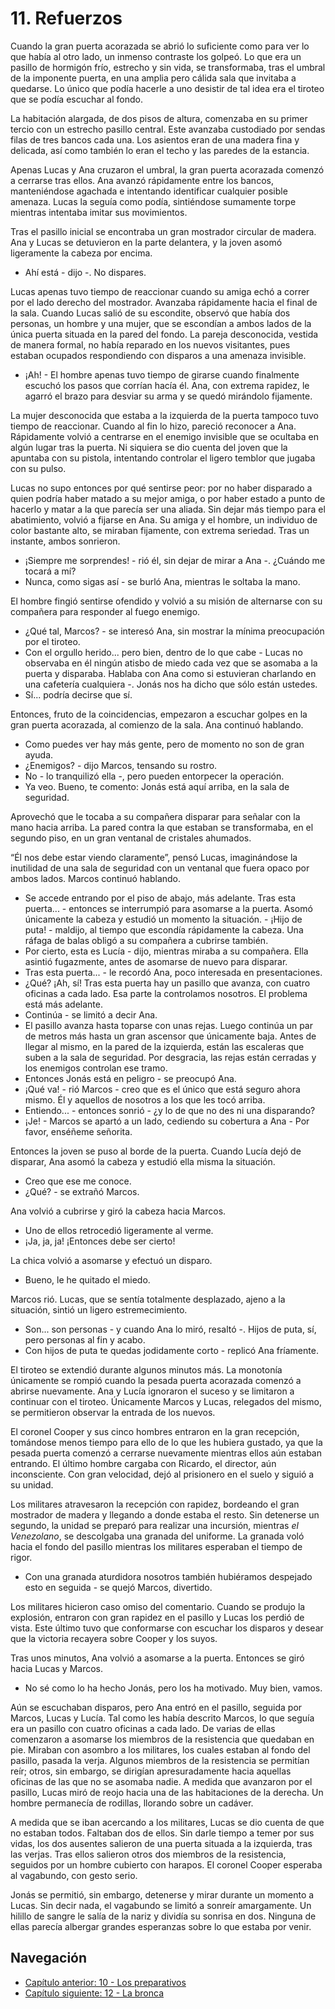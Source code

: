 # 11. Refuerzos

Cuando la gran puerta acorazada se abrió lo suficiente como para ver lo que había al otro lado, un inmenso contraste los golpeó. Lo que era un pasillo de hormigón frío, estrecho y sin vida, se transformaba, tras el umbral de la imponente puerta, en una amplia pero cálida sala que invitaba a quedarse. Lo único que podía hacerle a uno desistir de tal idea era el tiroteo que se podía escuchar al fondo.

La habitación alargada, de dos pisos de altura, comenzaba en su primer tercio con un estrecho pasillo central. Este avanzaba custodiado por sendas filas de tres bancos cada una. Los asientos eran de una madera fina y delicada, así como también lo eran el techo y las paredes de la estancia.

Apenas Lucas y Ana cruzaron el umbral, la gran puerta acorazada comenzó a cerrarse tras ellos. Ana avanzó rápidamente entre los bancos, manteniéndose agachada e intentando identificar cualquier posible amenaza. Lucas la seguía como podía, sintiéndose sumamente torpe mientras intentaba imitar sus movimientos. 

Tras el pasillo inicial se encontraba un gran mostrador circular de madera. Ana y Lucas se detuvieron en la parte delantera, y la joven asomó ligeramente la cabeza por encima.

- Ahí está - dijo -. No dispares.

Lucas apenas tuvo tiempo de reaccionar cuando su amiga echó a correr por el lado derecho del mostrador. Avanzaba rápidamente hacia el final de la sala. Cuando Lucas salió de su escondite, observó que había dos personas, un hombre y una mujer, que se escondían a ambos lados de la única puerta situada en la pared del fondo. La pareja desconocida, vestida de manera formal, no había reparado en los nuevos visitantes, pues estaban ocupados respondiendo con disparos a una amenaza invisible.

- ¡Ah! - El hombre apenas tuvo tiempo de girarse cuando finalmente escuchó los pasos que corrían hacía él. Ana, con extrema rapidez, le agarró el brazo para desviar su arma y se quedó mirándolo fijamente.

La mujer desconocida que estaba a la izquierda de la puerta tampoco tuvo tiempo de reaccionar. Cuando al fin lo hizo, pareció reconocer a Ana. Rápidamente volvió a centrarse en el enemigo invisible que se ocultaba en algún lugar tras la puerta. Ni siquiera se dio cuenta del joven que la apuntaba con su pistola, intentando controlar el ligero temblor que jugaba con su pulso.

Lucas no supo entonces por qué sentirse peor: por no haber disparado a quien podría haber matado a su mejor amiga, o por haber estado a punto de hacerlo y matar a la que parecía ser una aliada. Sin dejar más tiempo para el abatimiento, volvió a fijarse en Ana. Su amiga y el hombre, un individuo de color bastante alto, se miraban fijamente, con extrema seriedad. Tras un instante, ambos sonrieron.

- ¡Siempre me sorprendes! - rió él, sin dejar de mirar a Ana -. ¿Cuándo me tocará a mí?
- Nunca, como sigas así - se burló Ana, mientras le soltaba la mano. 

El hombre fingió sentirse ofendido y volvió a su misión de alternarse con su compañera para responder al fuego enemigo.

- ¿Qué tal, Marcos? - se interesó Ana, sin mostrar la mínima preocupación por el tiroteo.
- Con el orgullo herido... pero bien, dentro de lo que cabe - Lucas no observaba en él ningún atisbo de miedo cada vez que se asomaba a la puerta y disparaba. Hablaba con Ana como si estuvieran charlando en una cafetería cualquiera -. Jonás nos ha dicho que sólo están ustedes.
- Sí... podría decirse que sí.

Entonces, fruto de la coincidencias, empezaron a escuchar golpes en la gran puerta acorazada, al comienzo de la sala. Ana continuó hablando.

- Como puedes ver hay más gente, pero de momento no son de gran ayuda.
- ¿Enemigos? - dijo Marcos, tensando su rostro.
- No - lo tranquilizó ella -, pero pueden entorpecer la operación.
- Ya veo. Bueno, te comento: Jonás está aquí arriba, en la sala de seguridad.

Aprovechó que le tocaba a su compañera disparar para señalar con la mano hacia arriba. La pared contra la que estaban se transformaba, en el segundo piso, en un gran ventanal de cristales ahumados.

“Él nos debe estar viendo claramente”, pensó Lucas, imaginándose la inutilidad de una sala de seguridad con un ventanal que fuera opaco por ambos lados. Marcos continuó hablando.

- Se accede entrando por el piso de abajo, más adelante. Tras esta puerta... - entonces se interrumpió para asomarse a la puerta. Asomó únicamente la cabeza y estudió un momento la situación. - ¡Hijo de puta! - maldijo, al tiempo que escondía rápidamente la cabeza. Una ráfaga de balas obligó a su compañera a cubrirse también.
- Por cierto, esta es Lucía - dijo, mientras miraba a su compañera. Ella asintió fugazmente, antes de asomarse de nuevo para disparar.
- Tras esta puerta... - le recordó Ana, poco interesada en presentaciones.
- ¿Qué? ¡Ah, sí! Tras esta puerta hay un pasillo que avanza, con cuatro oficinas a cada lado. Esa parte la controlamos nosotros. El problema está más adelante.
- Continúa - se limitó a decir Ana.
- El pasillo avanza hasta toparse con unas rejas. Luego continúa un par de metros más hasta un gran ascensor que únicamente baja. Antes de llegar al mismo, en la pared de la izquierda, están las escaleras que suben a la sala de seguridad. Por desgracia, las rejas están cerradas y los enemigos controlan ese tramo.
- Entonces Jonás está en peligro - se preocupó Ana.
- ¡Qué va! - rió Marcos - creo que es el único que está seguro ahora mismo. Él y aquellos de nosotros a los que les tocó arriba.
- Entiendo... - entonces sonrió - ¿y lo de que no des ni una disparando?
- ¡Je! - Marcos se apartó a un lado, cediendo su cobertura a Ana - Por favor, enséñeme señorita.

Entonces la joven se puso al borde de la puerta. Cuando Lucía dejó de disparar, Ana asomó la cabeza y estudió ella misma la situación.

- Creo que ese me conoce.
- ¿Qué? - se extrañó Marcos.

Ana volvió a cubrirse y giró la cabeza hacia Marcos.

- Uno de ellos retrocedió ligeramente al verme.
- ¡Ja, ja, ja! ¡Entonces debe ser cierto!

La chica volvió a asomarse y efectuó un disparo.

- Bueno, le he quitado el miedo.

Marcos rió. Lucas, que se sentía totalmente desplazado, ajeno a la situación, sintió un ligero estremecimiento.

- Son... son personas - y cuando Ana lo miró, resaltó -. Hijos de puta, sí, pero personas al fin y acabo.
- Con hijos de puta te quedas jodidamente corto - replicó Ana fríamente.

El tiroteo se extendió durante algunos minutos más. La monotonía únicamente se rompió cuando la pesada puerta acorazada comenzó a abrirse nuevamente. Ana y Lucía ignoraron el suceso y se limitaron a continuar con el tiroteo. Únicamente Marcos y Lucas, relegados del mismo, se permitieron observar la entrada de los nuevos.

El coronel Cooper y sus cinco hombres entraron en la gran recepción, tomándose menos tiempo para ello de lo que les hubiera gustado, ya que la pesada puerta comenzó a cerrarse nuevamente mientras ellos aún estaban entrando. El último hombre cargaba con Ricardo, el director, aún inconsciente. Con gran velocidad, dejó al prisionero en el suelo y siguió a su unidad.

Los militares atravesaron la recepción con rapidez, bordeando el gran mostrador de madera y llegando a donde estaba el resto. Sin detenerse un segundo, la unidad se preparó para realizar una incursión, mientras *el Venezolano*, se descolgaba una granada del uniforme. La granada voló hacia el fondo del pasillo mientras los militares esperaban el tiempo de rigor.

- Con una granada aturdidora nosotros también hubiéramos despejado esto en seguida - se quejó Marcos, divertido.

Los militares hicieron caso omiso del comentario. Cuando se produjo la explosión, entraron con gran rapidez en el pasillo y Lucas los perdió de vista. Este último tuvo que conformarse con escuchar los disparos y desear que la victoria recayera sobre Cooper y los suyos.

Tras unos minutos, Ana volvió a asomarse a la puerta. Entonces se giró hacia Lucas y Marcos.

- No sé como lo ha hecho Jonás, pero los ha motivado. Muy bien, vamos.

Aún se escuchaban disparos, pero Ana entró en el pasillo, seguida por Marcos, Lucas y Lucía. Tal como les había descrito Marcos, lo que seguía era un pasillo con cuatro oficinas a cada lado. De varias de ellas comenzaron a asomarse los miembros de la resistencia que quedaban en pie. Miraban con asombro a los militares, los cuales estaban al fondo del pasillo, pasada la verja. Algunos miembros de la resistencia se permitían reír; otros, sin embargo, se dirigían apresuradamente hacia aquellas oficinas de las que no se asomaba nadie. A medida que avanzaron por el pasillo, Lucas miró de reojo hacia una de las habitaciones de la derecha. Un hombre permanecía de rodillas, llorando sobre un cadáver.

A medida que se iban acercando a los militares, Lucas se dio cuenta de que no estaban todos. Faltaban dos de ellos. Sin darle tiempo a temer por sus vidas, los dos ausentes salieron de una puerta situada a la izquierda, tras las verjas. Tras ellos salieron otros dos miembros de la resistencia, seguidos por un hombre cubierto con harapos. El coronel Cooper esperaba al vagabundo, con gesto serio.

Jonás se permitió, sin embargo, detenerse y mirar durante un momento a Lucas. Sin decir nada, el vagabundo se limitó a sonreír amargamente. Un hilillo de sangre le salía de la nariz y dividía su sonrisa en dos. Ninguna de ellas parecía albergar grandes esperanzas sobre lo que estaba por venir.


## Navegación

- [Capítulo anterior: 10 - Los preparativos](c10_los-preparativos.md)
- [Capítulo siguiente: 12 - La bronca](c12_la-bronca.md)
